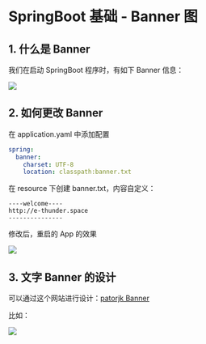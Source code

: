 # SpringBoot 基础 - Banner 图

## 1. 什么是 Banner

我们在启动 SpringBoot 程序时，有如下 Banner 信息：

![](/imgs/spring/springboot/springboot-banner-1.png)

## 2. 如何更改 Banner

在 application.yaml 中添加配置

```yaml
spring:
  banner:
    charset: UTF-8
    location: classpath:banner.txt
```

在 resource 下创建 banner.txt，内容自定义：

```
----welcome----
http://e-thunder.space
---------------
```

修改后，重启的 App 的效果

![](/imgs/spring/springboot/springboot-banner-2.png)

## 3. 文字 Banner 的设计

可以通过这个网站进行设计：[patorjk Banner](http://patorjk.com/software/taag)

比如：

![](/imgs/spring/springboot/springboot-banner-3.png)


